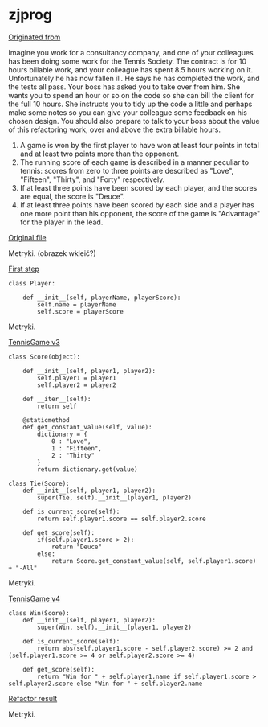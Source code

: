 # zjprog

[Originated from](https://github.com/emilybache/Tennis-Refactoring-Kata/tree/master/python)


Imagine you work for a consultancy company, and one of your colleagues has been doing some work for the Tennis Society. The contract is for 10 hours billable work, and your colleague has spent 8.5 hours working on it. Unfortunately he has now fallen ill. He says he has completed the work, and the tests all pass. Your boss has asked you to take over from him. She wants you to spend an hour or so on the code so she can bill the client for the full 10 hours. She instructs you to tidy up the code a little and perhaps make some notes so you can give your colleague some feedback on his chosen design. You should also prepare to talk to your boss about the value of this refactoring work, over and above the extra billable hours.

1. A game is won by the first player to have won at least four points in total and at least two points more than the opponent.
2. The running score of each game is described in a manner peculiar to tennis: scores from zero to three points are described as "Love", "Fifteen", "Thirty", and "Forty" respectively.
3. If at least three points have been scored by each player, and the scores are equal, the score is "Deuce".
4. If at least three points have been scored by each side and a player has one more point than his opponent, the score of the game is "Advantage" for the player in the lead.

[Original file](https://github.com/ksazon/tennis_kata/blob/master/tennis.py)

Metryki. (obrazek wkleić?)

[First step](https://github.com/ksazon/tennis_kata/blob/master/tennis_v2.py)
```
class Player:

    def __init__(self, playerName, playerScore):
        self.name = playerName
        self.score = playerScore
```
Metryki.

[TennisGame v3](https://github.com/ksazon/tennis_kata/blob/master/tennis_v3.py)
```
class Score(object):

    def __init__(self, player1, player2):
        self.player1 = player1
        self.player2 = player2

    def __iter__(self):
        return self

    @staticmethod
    def get_constant_value(self, value):
        dictionary = {
            0 : "Love",
            1 : "Fifteen",
            2 : "Thirty"
        }
        return dictionary.get(value)

class Tie(Score):
    def __init__(self, player1, player2):
        super(Tie, self).__init__(player1, player2)

    def is_current_score(self):
        return self.player1.score == self.player2.score

    def get_score(self):
        if(self.player1.score > 2):
            return "Deuce"
        else:
            return Score.get_constant_value(self, self.player1.score) + "-All"
```
Metryki.

[TennisGame v4](https://github.com/ksazon/tennis_kata/blob/master/tennis_v4.py)

```
class Win(Score):
    def __init__(self, player1, player2):
        super(Win, self).__init__(player1, player2)

    def is_current_score(self):
        return abs(self.player1.score - self.player2.score) >= 2 and (self.player1.score >= 4 or self.player2.score >= 4)

    def get_score(self):
        return "Win for " + self.player1.name if self.player1.score > self.player2.score else "Win for " + self.player2.name
```

[Refactor result](https://github.com/ksazon/tennis_kata/blob/master/tennis_v5.py)

Metryki. 
